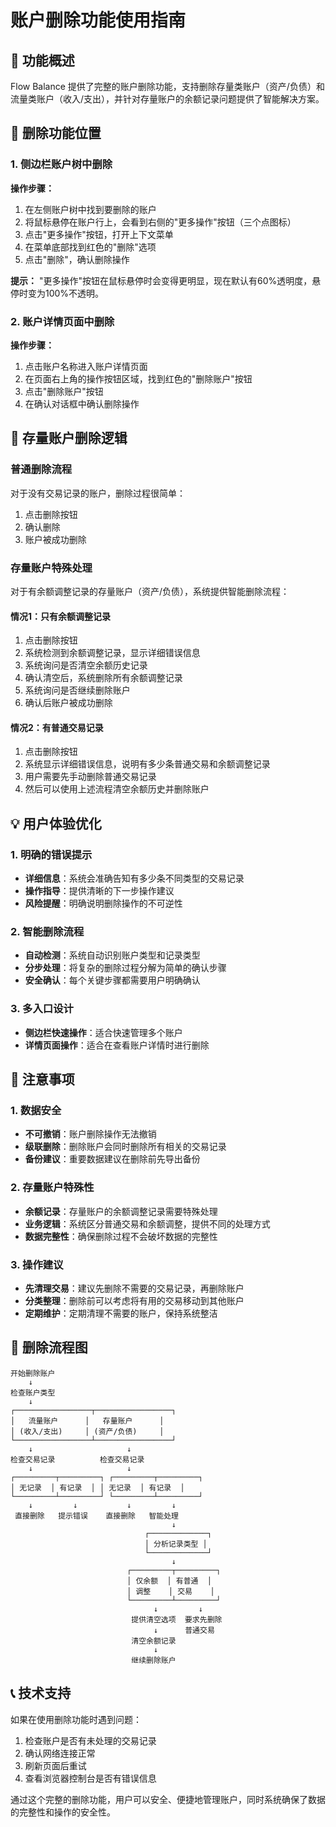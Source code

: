 # 账户删除功能使用指南

## 🎯 功能概述

Flow Balance 提供了完整的账户删除功能，支持删除存量类账户（资产/负债）和流量类账户（收入/支出），并针对存量账户的余额记录问题提供了智能解决方案。

## 📍 删除功能位置

### 1. 侧边栏账户树中删除

**操作步骤：**
1. 在左侧账户树中找到要删除的账户
2. 将鼠标悬停在账户行上，会看到右侧的"更多操作"按钮（三个点图标）
3. 点击"更多操作"按钮，打开上下文菜单
4. 在菜单底部找到红色的"删除"选项
5. 点击"删除"，确认删除操作

**提示：** "更多操作"按钮在鼠标悬停时会变得更明显，现在默认有60%透明度，悬停时变为100%不透明。

### 2. 账户详情页面中删除

**操作步骤：**
1. 点击账户名称进入账户详情页面
2. 在页面右上角的操作按钮区域，找到红色的"删除账户"按钮
3. 点击"删除账户"按钮
4. 在确认对话框中确认删除操作

## 🔧 存量账户删除逻辑

### 普通删除流程
对于没有交易记录的账户，删除过程很简单：
1. 点击删除按钮
2. 确认删除
3. 账户被成功删除

### 存量账户特殊处理
对于有余额调整记录的存量账户（资产/负债），系统提供智能删除流程：

#### 情况1：只有余额调整记录
1. 点击删除按钮
2. 系统检测到余额调整记录，显示详细错误信息
3. 系统询问是否清空余额历史记录
4. 确认清空后，系统删除所有余额调整记录
5. 系统询问是否继续删除账户
6. 确认后账户被成功删除

#### 情况2：有普通交易记录
1. 点击删除按钮
2. 系统显示详细错误信息，说明有多少条普通交易和余额调整记录
3. 用户需要先手动删除普通交易记录
4. 然后可以使用上述流程清空余额历史并删除账户

## 💡 用户体验优化

### 1. 明确的错误提示
- **详细信息**：系统会准确告知有多少条不同类型的交易记录
- **操作指导**：提供清晰的下一步操作建议
- **风险提醒**：明确说明删除操作的不可逆性

### 2. 智能删除流程
- **自动检测**：系统自动识别账户类型和记录类型
- **分步处理**：将复杂的删除过程分解为简单的确认步骤
- **安全确认**：每个关键步骤都需要用户明确确认

### 3. 多入口设计
- **侧边栏快速操作**：适合快速管理多个账户
- **详情页面操作**：适合在查看账户详情时进行删除

## 🚨 注意事项

### 1. 数据安全
- **不可撤销**：账户删除操作无法撤销
- **级联删除**：删除账户会同时删除所有相关的交易记录
- **备份建议**：重要数据建议在删除前先导出备份

### 2. 存量账户特殊性
- **余额记录**：存量账户的余额调整记录需要特殊处理
- **业务逻辑**：系统区分普通交易和余额调整，提供不同的处理方式
- **数据完整性**：确保删除过程不会破坏数据的完整性

### 3. 操作建议
- **先清理交易**：建议先删除不需要的交易记录，再删除账户
- **分类整理**：删除前可以考虑将有用的交易移动到其他账户
- **定期维护**：定期清理不需要的账户，保持系统整洁

## 🔄 删除流程图

```
开始删除账户
    ↓
检查账户类型
    ↓
┌─────────────────┬─────────────────┐
│   流量账户      │   存量账户      │
│ (收入/支出)     │ (资产/负债)     │
└─────────────────┴─────────────────┘
    ↓                     ↓
检查交易记录          检查交易记录
    ↓                     ↓
┌─────────┬─────────┐ ┌─────────┬─────────┐
│ 无记录  │ 有记录  │ │ 无记录  │ 有记录  │
└─────────┴─────────┘ └─────────┴─────────┘
    ↓         ↓           ↓         ↓
 直接删除   提示错误    直接删除   智能处理
                                    ↓
                              ┌─────────────┐
                              │ 分析记录类型 │
                              └─────────────┘
                                    ↓
                          ┌─────────┬─────────┐
                          │ 仅余额  │ 有普通  │
                          │ 调整    │ 交易    │
                          └─────────┴─────────┘
                                ↓         ↓
                           提供清空选项  要求先删除
                                ↓      普通交易
                           清空余额记录
                                ↓
                           继续删除账户
```

## 📞 技术支持

如果在使用删除功能时遇到问题：
1. 检查账户是否有未处理的交易记录
2. 确认网络连接正常
3. 刷新页面后重试
4. 查看浏览器控制台是否有错误信息

通过这个完整的删除功能，用户可以安全、便捷地管理账户，同时系统确保了数据的完整性和操作的安全性。
